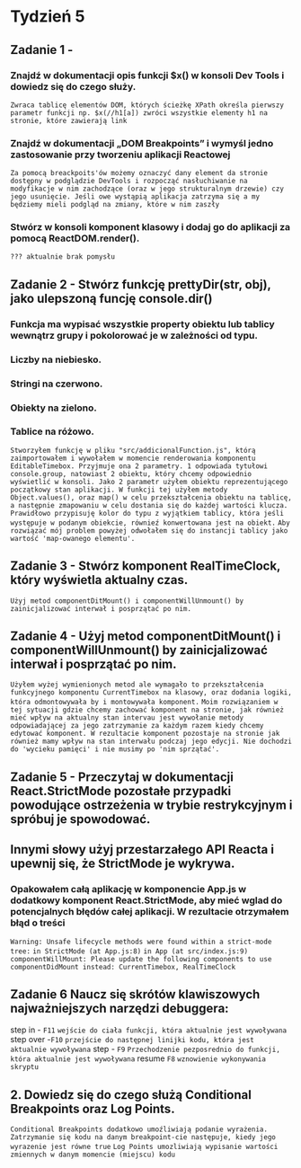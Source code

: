 # Tydzień 5

## Zadanie 1 -
### Znajdź w dokumentacji opis funkcji $x() w konsoli Dev Tools i dowiedz się do czego służy.
`Zwraca tablicę elementów DOM, których ścieżkę XPath określa pierwszy parametr funkcji np. $x(//h1[a]) zwróci wszystkie elementy h1 na stronie, które zawierają link`
### Znajdź w dokumentacji „DOM Breakpoints” i wymyśl jedno zastosowanie przy tworzeniu aplikacji Reactowej
`Za pomocą breackpoits'ów możemy oznaczyć dany element da stronie dostępny w podglądzie DevTools i rozpocząć nasłuchiwanie na modyfikacje w nim zachodzące (oraz w jego strukturalnym drzewie) czy jego usunięcie. Jeśli owe wystąpią aplikacja zatrzyma się a my będziemy mieli podgląd na zmiany, które w nim zaszły`
### Stwórz w konsoli komponent klasowy i dodaj go do aplikacji za pomocą ReactDOM.render().
`??? aktualnie brak pomysłu`
## Zadanie 2 - Stwórz funkcję prettyDir(str, obj), jako ulepszoną funcję console.dir()
### Funkcja ma wypisać wszystkie property obiektu lub tablicy wewnątrz grupy i pokolorować je w zależności od typu.
### Liczby na niebiesko.
### Stringi na czerwono.
### Obiekty na zielono.
### Tablice na różowo.
`Stworzyłem funkcję w pliku "src/addicionalFunction.js", którą zaimportowałem i wywołałem w momencie renderowania komponentu EditableTimebox. Przyjmuje ona 2 parametry. 1 odpowiada tytułowi console.group, natowiast 2 obiektu, który chcemy odpowiednio wyświetlić w konsoli. Jako 2 parametr użyłem obiektu reprezentującego początkowy stan aplikacji. W funkcji tej użyłem metody Object.values(), oraz map() w celu przekształcenia obiektu na tablicę, a następnie zmapowaniu w celu dostania się do każdej wartości klucza. Prawidłowo przypisuję kolor do typu z wyjątkiem tablicy, która jeśli występuje w podanym obiekcie, równieź konwertowana jest na obiekt.`
`Aby rozwiązać mój problem powyżej odwołałem się do instancji tablicy jako wartość 'map-owanego elementu'.`
## Zadanie 3 - Stwórz komponent RealTimeClock, który wyświetla aktualny czas.
`Użyj metod componentDitMount() i componentWillUnmount() by zainicjalizować interwał i posprzątać po nim.`
## Zadanie 4 - Użyj metod componentDitMount() i componentWillUnmount() by zainicjalizować interwał i posprzątać po nim.
`Użyłem wyżej wymienionych metod ale wymagało to przekształcenia funkcyjnego komponentu CurrentTimebox na klasowy, oraz dodania logiki, która odmontowywała by i montowywała komponent.`
`Moim rozwiązaniem w tej sytuacji gdzie chcemy zachować komponent na stronie, jak również mieć wpływ na aktualny stan intervau jest wywołanie metody odpowiadającej za jego zatrzymanie za każdym razem kiedy chcemy edytować komponent. W rezultacie komponent pozostaje na stronie jak również mamy wpływ na stan interwału podczaj jego edycji. Nie dochodzi do 'wycieku pamięci' i nie musimy po 'nim sprzątać'.`
## Zadanie 5 - Przeczytaj w dokumentacji React.StrictMode pozostałe przypadki powodujące ostrzeżenia w trybie restrykcyjnym i spróbuj je spowodować.
## Innymi słowy użyj przestarzałego API Reacta i upewnij się, że StrictMode je wykrywa.
### Opakowałem całą aplikację w komponencie App.js w dodatkowy komponent React.StrictMode, aby mieć wglad do potencjalnych błędów całej aplikacji. W rezultacie otrzymałem błąd o treści
`Warning: Unsafe lifecycle methods were found within a strict-mode tree:`
    `in StrictMode (at App.js:8)`
    `in App (at src/index.js:9)`
`componentWillMount: Please update the following components to use componentDidMount instead: CurrentTimebox, RealTimeClock`
## Zadanie 6 Naucz się skrótów klawiszowych najważniejszych narzędzi debuggera:
step in - `F11` `wejście do ciała funkcji, która aktualnie jest wywoływana`
step over -`F10` `przejście do następnej linijki kodu, która jest aktualnie wywoływana`
step - `F9` `Przechodzenie pezposrednio do funkcji, która aktualnie jest wywoływana`
resume `F8` `wznowienie wykonywania skryptu` 

## 2. Dowiedz się do czego służą Conditional Breakpoints oraz Log Points.
`Conditional Breakpoints dodatkowo umoźliwiają podanie wyrażenia. Zatrzymanie się kodu na danym breakpoint-cie następuje, kiedy jego wyrazenie jest równe true`
`Log Points umozliwiają wypisanie wartości zmiennych w danym momencie (miejscu) kodu`